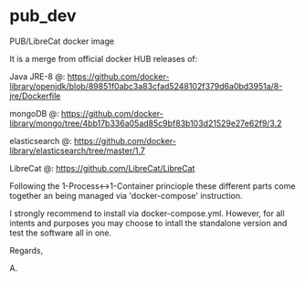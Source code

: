 # pub_dev
PUB/LibreCat docker image

It is a merge from official docker HUB releases of:

Java JRE-8 @: https://github.com/docker-library/openjdk/blob/89851f0abc3a83cfad5248102f379d6a0bd3951a/8-jre/Dockerfile

mongoDB @: https://github.com/docker-library/mongo/tree/4bb17b336a05ad85c9bf83b103d21529e27e62f9/3.2

elasticsearch @: https://github.com/docker-library/elasticsearch/tree/master/1.7

LibreCat @: https://github.com/LibreCat/LibreCat

Following the 1-Process<->1-Container princiople these different parts come together an being managed via
'docker-compose' instruction.

I strongly recommend to install via docker-compose.yml. However, for all intents and purposes you may
choose to intall the standalone version and test the software all in one.

Regards,

A.
